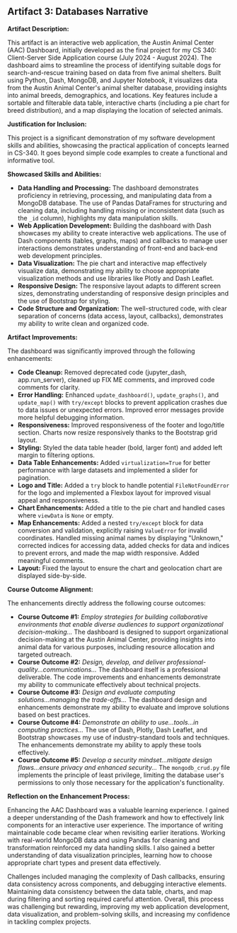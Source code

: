 ## Artifact 3: Databases Narrative

**Artifact Description:**

This artifact is an interactive web application, the Austin Animal Center (AAC) Dashboard, initially developed as the final project for my CS 340: Client-Server Side Application course (July 2024 - August 2024).  The dashboard aims to streamline the process of identifying suitable dogs for search-and-rescue training based on data from five animal shelters. Built using Python, Dash, MongoDB, and Jupyter Notebook, it visualizes data from the Austin Animal Center's animal shelter database, providing insights into animal breeds, demographics, and locations.  Key features include a sortable and filterable data table, interactive charts (including a pie chart for breed distribution), and a map displaying the location of selected animals.

**Justification for Inclusion:**

This project is a significant demonstration of my software development skills and abilities, showcasing the practical application of concepts learned in CS-340.  It goes beyond simple code examples to create a functional and informative tool.

**Showcased Skills and Abilities:**

*   **Data Handling and Processing:** The dashboard demonstrates proficiency in retrieving, processing, and manipulating data from a MongoDB database.  The use of Pandas DataFrames for structuring and cleaning data, including handling missing or inconsistent data (such as the `_id` column), highlights my data manipulation skills.
*   **Web Application Development:** Building the dashboard with Dash showcases my ability to create interactive web applications.  The use of Dash components (tables, graphs, maps) and callbacks to manage user interactions demonstrates understanding of front-end and back-end web development principles.
*   **Data Visualization:** The pie chart and interactive map effectively visualize data, demonstrating my ability to choose appropriate visualization methods and use libraries like Plotly and Dash Leaflet.
*   **Responsive Design:** The responsive layout adapts to different screen sizes, demonstrating understanding of responsive design principles and the use of Bootstrap for styling.
*   **Code Structure and Organization:** The well-structured code, with clear separation of concerns (data access, layout, callbacks), demonstrates my ability to write clean and organized code.

**Artifact Improvements:**

The dashboard was significantly improved through the following enhancements:

*   **Code Cleanup:** Removed deprecated code (jupyter_dash, app.run_server), cleaned up FIX ME comments, and improved code comments for clarity.
*   **Error Handling:** Enhanced `update_dashboard()`, `update_graphs()`, and `update_map()` with `try/except` blocks to prevent application crashes due to data issues or unexpected errors. Improved error messages provide more helpful debugging information.
*   **Responsiveness:** Improved responsiveness of the footer and logo/title section. Charts now resize responsively thanks to the Bootstrap grid layout.
*   **Styling:** Styled the data table header (bold, larger font) and added left margin to filtering options.
*   **Data Table Enhancements:** Added `virtualization=True` for better performance with large datasets and implemented a slider for pagination.
*   **Logo and Title:** Added a `try` block to handle potential `FileNotFoundError` for the logo and implemented a Flexbox layout for improved visual appeal and responsiveness.
*   **Chart Enhancements:** Added a title to the pie chart and handled cases where `viewData` is `None` or empty.
*   **Map Enhancements:** Added a nested `try/except` block for data conversion and validation, explicitly raising `ValueError` for invalid coordinates. Handled missing animal names by displaying "Unknown," corrected indices for accessing data, added checks for data and indices to prevent errors, and made the map width responsive. Added meaningful comments.
*   **Layout:** Fixed the layout to ensure the chart and geolocation chart are displayed side-by-side.

**Course Outcome Alignment:**

The enhancements directly address the following course outcomes:

*   **Course Outcome #1:** *Employ strategies for building collaborative environments that enable diverse audiences to support organizational decision-making...* The dashboard is designed to support organizational decision-making at the Austin Animal Center, providing insights into animal data for various purposes, including resource allocation and targeted outreach.
*   **Course Outcome #2:** *Design, develop, and deliver professional-quality...communications...* The dashboard itself is a professional deliverable. The code improvements and enhancements demonstrate my ability to communicate effectively about technical projects.
*   **Course Outcome #3:** *Design and evaluate computing solutions...managing the trade-offs...* The dashboard design and enhancements demonstrate my ability to evaluate and improve solutions based on best practices.
*   **Course Outcome #4:** *Demonstrate an ability to use...tools...in computing practices...* The use of Dash, Plotly, Dash Leaflet, and Bootstrap showcases my use of industry-standard tools and techniques.  The enhancements demonstrate my ability to apply these tools effectively.
*   **Course Outcome #5:** *Develop a security mindset...mitigate design flaws...ensure privacy and enhanced security...* The `mongodb_crud.py` file implements the principle of least privilege, limiting the database user's permissions to only those necessary for the application's functionality.

**Reflection on the Enhancement Process:**

Enhancing the AAC Dashboard was a valuable learning experience.  I gained a deeper understanding of the Dash framework and how to effectively link components for an interactive user experience.  The importance of writing maintainable code became clear when revisiting earlier iterations. Working with real-world MongoDB data and using Pandas for cleaning and transformation reinforced my data handling skills.  I also gained a better understanding of data visualization principles, learning how to choose appropriate chart types and present data effectively.

Challenges included managing the complexity of Dash callbacks, ensuring data consistency across components, and debugging interactive elements.  Maintaining data consistency between the data table, charts, and map during filtering and sorting required careful attention.  Overall, this process was challenging but rewarding, improving my web application development, data visualization, and problem-solving skills, and increasing my confidence in tackling complex projects.
